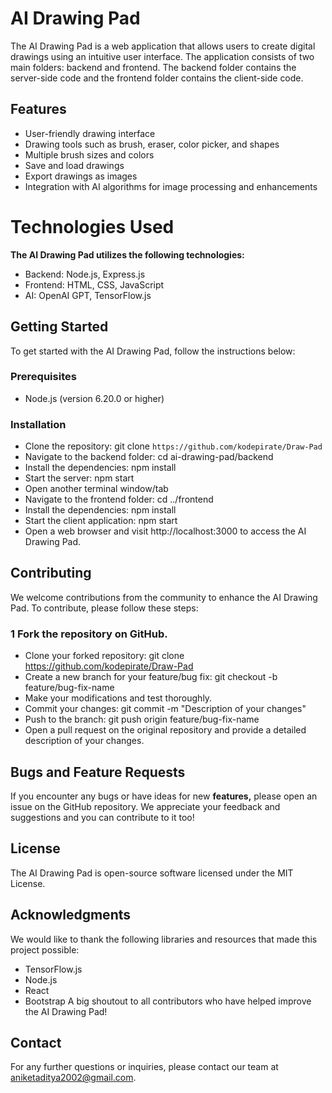 # AI Drawing Pad
The AI Drawing Pad is a web application that allows users to create digital drawings using an intuitive user interface. The application consists of two main folders: backend and frontend. The backend folder contains the server-side code and the frontend folder contains the client-side code.

## Features
- User-friendly drawing interface
- Drawing tools such as brush, eraser, color picker, and shapes
- Multiple brush sizes and colors
- Save and load drawings
- Export drawings as images
- Integration with AI algorithms for image processing and enhancements
# Technologies Used
**The AI Drawing Pad utilizes the following technologies:**

- Backend: Node.js, Express.js
- Frontend: HTML, CSS, JavaScript
- AI: OpenAI GPT, TensorFlow.js
  
## Getting Started
To get started with the AI Drawing Pad, follow the instructions below:

### Prerequisites
- Node.js (version 6.20.0 or higher)
  
### Installation
- Clone the repository: git clone `https://github.com/kodepirate/Draw-Pad`
- Navigate to the backend folder: cd ai-drawing-pad/backend
- Install the dependencies: npm install
- Start the server: npm start
- Open another terminal window/tab
- Navigate to the frontend folder: cd ../frontend
- Install the dependencies: npm install
- Start the client application: npm start
- Open a web browser and visit http://localhost:3000 to access the AI Drawing Pad.
## Contributing
We welcome contributions from the community to enhance the AI Drawing Pad. To contribute, please follow these steps:

### 1 Fork the repository on GitHub.
- Clone your forked repository: git clone https://github.com/kodepirate/Draw-Pad
- Create a new branch for your feature/bug fix: git checkout -b feature/bug-fix-name
- Make your modifications and test thoroughly.
- Commit your changes: git commit -m "Description of your changes"
- Push to the branch: git push origin feature/bug-fix-name
- Open a pull request on the original repository and provide a detailed description of your changes.
## Bugs and Feature Requests
If you encounter any bugs or have ideas for new **features,** please open an issue on the GitHub repository. We appreciate your feedback and suggestions and you can contribute to it too!

## License
The AI Drawing Pad is open-source software licensed under the MIT License.

## Acknowledgments
We would like to thank the following libraries and resources that made this project possible:

- TensorFlow.js
- Node.js
- React
- Bootstrap
A big shoutout to all contributors who have helped improve the AI Drawing Pad!

## Contact
For any further questions or inquiries, please contact our team at aniketaditya2002@gmail.com.
